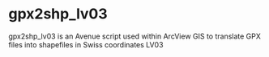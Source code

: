 # gpx2shp_lv03
gpx2shp_lv03 is an Avenue script used within ArcView GIS to translate GPX files into shapefiles in Swiss coordinates LV03
